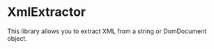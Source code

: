 XmlExtractor
============

This library allows you to extract XML from a string or DomDocument object.
